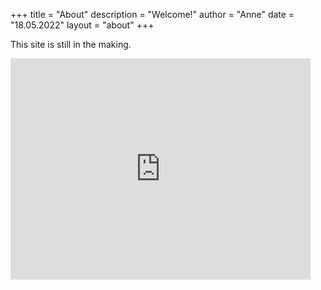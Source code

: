 +++
title = "About"
description = "Welcome!"
author = "Anne"
date = "18.05.2022"
layout = "about"
+++


This site is still in the making. 

<iframe src="https://giphy.com/embed/FSiHRWT1O8neOv6zmK" width="480" height="354" frameBorder="0" class="giphy-embed" allowFullScreen></iframe><p><a href="https://giphy.com/gifs/FSiHRWT1O8neOv6zmK"></a></p>